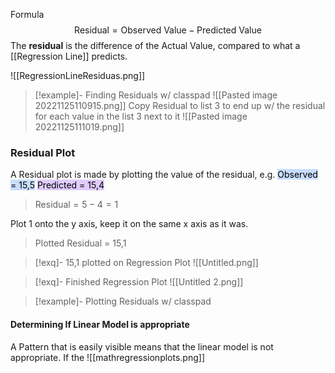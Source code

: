 Formula
$$\text{Residual} = \text{Observed Value}  - \text{Predicted Value}$$
The **residual** is the difference of the Actual Value, compared to what a [[Regression Line]] predicts.

![[RegressionLineResiduas.png]]


>[!example]- Finding Residuals w/ classpad
![[Pasted image 20221125110915.png]]
Copy Residual to list 3 to end up w/ the residual for each value in the list 3 next to it
![[Pasted image 20221125111019.png]]

### Residual Plot
A Residual plot is made by plotting the value of the residual, e.g.
<mark style="background: #ADCCFFA6;">Observed = 15,5</mark> <mark style="background: #D2B3FFA6;">Predicted = 15,4</mark>
>$\text{Residual}=5-4 =1$


Plot 1 onto the y axis, keep it on the same x axis as it was.
>Plotted Residual = 15,1

>[!exq]- 15,1 plotted on Regression Plot
![[Untitled.png]]

>[!exq]- Finished Regression Plot
![[Untitled 2.png]]

>[!example]- Plotting Residuals w/ classpad

#### Determining If Linear Model is appropriate
A Pattern that is easily visible means that the linear model is not appropriate. If the ![[mathregressionplots.png]]